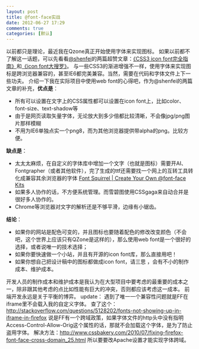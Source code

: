 ```yaml
---
layout: post
title: @font-face实战
date: 2012-06-27 17:29
comments: true
categories: [默认]
---
```

以前都只是理论，最近我在Qzone真正开始使用字体来实现图标。
如果以前都不了解这一话题，可以先看看<a href="https://twitter.com/#!/mienflying">@shenfei</a>的两篇超赞文章：<a href="http://www.qianduan.net/css3-icon-font-guide.html">《CSS3 icon font完全指南》</a>和<a href="http://www.qianduan.net/icon-font-large-collecting.html">《icon font大搜罗》</a>。
与一些CSS3的渐进增强不一样，使用字体来实现图标是跨浏览器兼容的，甚至IE6都完美兼容。当然，需要在代码和字体文件上下一些功夫。
介绍一下我在实际项目中使用web font的心得吧，作为@shenfei的两篇文章的补充，<strong>优点是</strong>：
<ul>
	<li>所有可以设置在文字上的CSS属性都可以设置在icon font上，比如color、font-size、text-shadow等</li>
	<li>由于是网页读取矢量字体，无论放大到多少倍都比较清晰，不会像jpg/png图片那样模糊</li>
	<li>不用为IE6单独点实一个png8，而为其他浏览器提供带alpha的png。比较方便。</li>
</ul>
<strong>缺点是</strong>：
<ul>
	<li>太太太麻烦，在自定义的字体库中增加一个文字（也就是图标）需要开AI、Fontgrapher（或者其他软件），完了生成的ttf还需要找一个网上的互转工具转化成兼容其余浏览器的字体 <a href="http://www.fontsquirrel.com/fontface/generator">Font Squirrel | Create Your Own @font-face Kits</a></li>
	<li>如果多人协作的话，不方便系统管理。而雪碧图使用CSSgaga来自动合并是很好多人协作的。</li>
	<li>Chrome等浏览器对文字的解析还是不够平滑，边缘有小锯齿。</li>
</ul>
<strong>结论</strong>：
<ul>
	<li>如果你的网站是配色可变的，并且图标也要随着配色的修改改变颜色（不会吧，这个世界上应该只有QZone是这样的），那么使用web font是一个很好的选择，或者说唯一的技术选择；</li>
	<li>如果你要快速做一个小站，并且有开源的icon font库，那么直接用吧！</li>
	<li>如果你想自己把设计稿中的图标都做成icon font，请三思 ，会有不小的制作成本、维护成本。</li>
</ul>
开发人员的制作成本和维护成本是我认为在大型项目中要考虑的最重要的成本之一，除非跟其他考虑的点比如性能有巨大的冲突，否则都应该考虑这一成本。
前端开发永远是关于平衡的博弈。
update：
遇到了唯一一个兼容性问题就是FF在iframe里不会载入我的自定义字体。
查了这个：<a href="http://stackoverflow.com/questions/5128202/fonts-not-showing-up-in-iframe-in-firefox">http://stackoverflow.com/questions/5128202/fonts-not-showing-up-in-iframe-in-firefox</a> 说是FF有一个跨域政策，如果字体文件的http头中没有指明Access-Control-Allow-Orig这个属性的话，那就不会加载这个字体，是为了防止盗用字体。
解决方法：<a href="http://www.cssbakery.com/2010/07/fixing-firefox-font-face-cross-domain_25.html">http://www.cssbakery.com/2010/07/fixing-firefox-font-face-cross-domain_25.html</a>
所以要要改Apache设置才能实现字体跨域。
